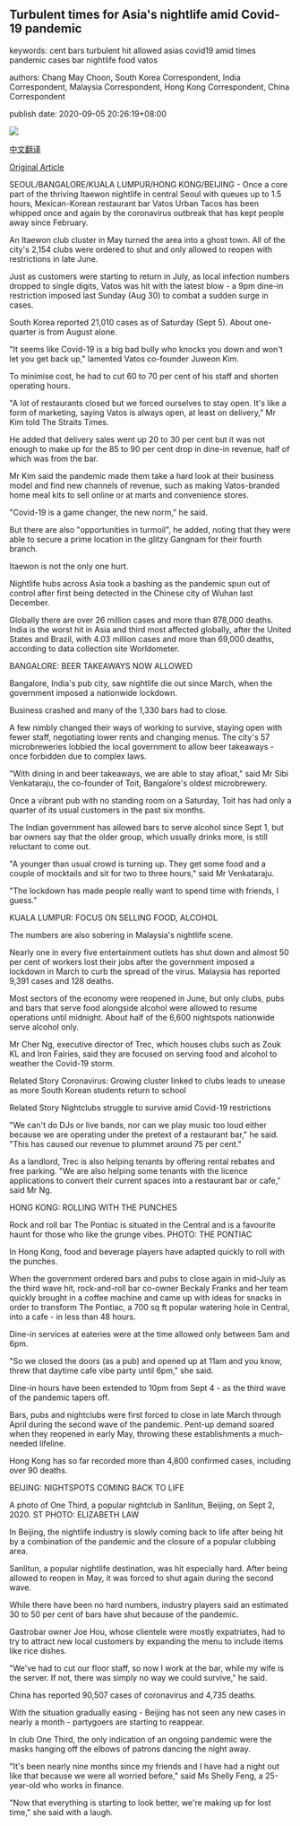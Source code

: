 ## Turbulent times for Asia's nightlife amid Covid-19 pandemic

keywords: cent bars turbulent hit allowed asias covid19 amid times pandemic cases bar nightlife food vatos

authors: Chang May Choon, South Korea Correspondent, India Correspondent, Malaysia Correspondent, Hong Kong Correspondent, China Correspondent

publish date: 2020-09-05 20:26:19+08:00

![](https://www.straitstimes.com/sites/default/files/styles/x_large/public/articles/2020/09/05/ctbeijing0509.jpg?itok=URg_munN)

[中文翻译](Turbulent%20times%20for%20Asia%27s%20nightlife%20amid%20Covid-19%20pandemic_zh.md)

[Original Article](https://www.straitstimes.com/asia/east-asia/turbulent-times-for-asia-nightlife-amid-covid-19-pandemic)

SEOUL/BANGALORE/KUALA LUMPUR/HONG KONG/BEIJING - Once a core part of the thriving Itaewon nightlife in central Seoul with queues up to 1.5 hours, Mexican-Korean restaurant bar Vatos Urban Tacos has been whipped once and again by the coronavirus outbreak that has kept people away since February.

An Itaewon club cluster in May turned the area into a ghost town. All of the city's 2,154 clubs were ordered to shut and only allowed to reopen with restrictions in late June.

Just as customers were starting to return in July, as local infection numbers dropped to single digits, Vatos was hit with the latest blow - a 9pm dine-in restriction imposed last Sunday (Aug 30) to combat a sudden surge in cases.

South Korea reported 21,010 cases as of Saturday (Sept 5). About one-quarter is from August alone.

"It seems like Covid-19 is a big bad bully who knocks you down and won't let you get back up," lamented Vatos co-founder Juweon Kim.

To minimise cost, he had to cut 60 to 70 per cent of his staff and shorten operating hours.

"A lot of restaurants closed but we forced ourselves to stay open. It's like a form of marketing, saying Vatos is always open, at least on delivery," Mr Kim told The Straits Times.

He added that delivery sales went up 20 to 30 per cent but it was not enough to make up for the 85 to 90 per cent drop in dine-in revenue, half of which was from the bar.

Mr Kim said the pandemic made them take a hard look at their business model and find new channels of revenue, such as making Vatos-branded home meal kits to sell online or at marts and convenience stores.

"Covid-19 is a game changer, the new norm," he said.

But there are also "opportunities in turmoil", he added, noting that they were able to secure a prime location in the glitzy Gangnam for their fourth branch.

Itaewon is not the only one hurt.

Nightlife hubs across Asia took a bashing as the pandemic spun out of control after first being detected in the Chinese city of Wuhan last December.

Globally there are over 26 million cases and more than 878,000 deaths. India is the worst hit in Asia and third most affected globally, after the United States and Brazil, with 4.03 million cases and more than 69,000 deaths, according to data collection site Worldometer.

BANGALORE: BEER TAKEAWAYS NOW ALLOWED

Bangalore, India's pub city, saw nightlife die out since March, when the government imposed a nationwide lockdown.

Business crashed and many of the 1,330 bars had to close.

A few nimbly changed their ways of working to survive, staying open with fewer staff, negotiating lower rents and changing menus. The city's 57 microbreweries lobbied the local government to allow beer takeaways - once forbidden due to complex laws.

"With dining in and beer takeaways, we are able to stay afloat," said Mr Sibi Venkataraju, the co-founder of Toit, Bangalore's oldest microbrewery.

Once a vibrant pub with no standing room on a Saturday, Toit has had only a quarter of its usual customers in the past six months.

The Indian government has allowed bars to serve alcohol since Sept 1, but bar owners say that the older group, which usually drinks more, is still reluctant to come out.

"A younger than usual crowd is turning up. They get some food and a couple of mocktails and sit for two to three hours," said Mr Venkataraju.

"The lockdown has made people really want to spend time with friends, I guess."

KUALA LUMPUR: FOCUS ON SELLING FOOD, ALCOHOL

The numbers are also sobering in Malaysia's nightlife scene.

Nearly one in every five entertainment outlets has shut down and almost 50 per cent of workers lost their jobs after the government imposed a lockdown in March to curb the spread of the virus. Malaysia has reported 9,391 cases and 128 deaths.

Most sectors of the economy were reopened in June, but only clubs, pubs and bars that serve food alongside alcohol were allowed to resume operations until midnight. About half of the 6,600 nightspots nationwide serve alcohol only.

Mr Cher Ng, executive director of Trec, which houses clubs such as Zouk KL and Iron Fairies, said they are focused on serving food and alcohol to weather the Covid-19 storm.

Related Story Coronavirus: Growing cluster linked to clubs leads to unease as more South Korean students return to school

Related Story Nightclubs struggle to survive amid Covid-19 restrictions

"We can't do DJs or live bands, nor can we play music too loud either because we are operating under the pretext of a restaurant bar," he said. "This has caused our revenue to plummet around 75 per cent."

As a landlord, Trec is also helping tenants by offering rental rebates and free parking. "We are also helping some tenants with the licence applications to convert their current spaces into a restaurant bar or cafe," said Mr Ng.

HONG KONG: ROLLING WITH THE PUNCHES



Rock and roll bar The Pontiac is situated in the Central and is a favourite haunt for those who like the grunge vibes. PHOTO: THE PONTIAC



In Hong Kong, food and beverage players have adapted quickly to roll with the punches.

When the government ordered bars and pubs to close again in mid-July as the third wave hit, rock-and-roll bar co-owner Beckaly Franks and her team quickly brought in a coffee machine and came up with ideas for snacks in order to transform The Pontiac, a 700 sq ft popular watering hole in Central, into a cafe - in less than 48 hours.

Dine-in services at eateries were at the time allowed only between 5am and 6pm.

"So we closed the doors (as a pub) and opened up at 11am and you know, threw that daytime cafe vibe party until 6pm," she said.

Dine-in hours have been extended to 10pm from Sept 4 - as the third wave of the pandemic tapers off.

Bars, pubs and nightclubs were first forced to close in late March through April during the second wave of the pandemic. Pent-up demand soared when they reopened in early May, throwing these establishments a much-needed lifeline.

Hong Kong has so far recorded more than 4,800 confirmed cases, including over 90 deaths.

BEIJING: NIGHTSPOTS COMING BACK TO LIFE



A photo of One Third, a popular nightclub in Sanlitun, Beijing, on Sept 2, 2020. ST PHOTO: ELIZABETH LAW



In Beijing, the nightlife industry is slowly coming back to life after being hit by a combination of the pandemic and the closure of a popular clubbing area.

Sanlitun, a popular nightlife destination, was hit especially hard. After being allowed to reopen in May, it was forced to shut again during the second wave.

While there have been no hard numbers, industry players said an estimated 30 to 50 per cent of bars have shut because of the pandemic.

Gastrobar owner Joe Hou, whose clientele were mostly expatriates, had to try to attract new local customers by expanding the menu to include items like rice dishes.

"We've had to cut our floor staff, so now I work at the bar, while my wife is the server. If not, there was simply no way we could survive," he said.

China has reported 90,507 cases of coronavirus and 4,735 deaths.

With the situation gradually easing - Beijing has not seen any new cases in nearly a month - partygoers are starting to reappear.

In club One Third, the only indication of an ongoing pandemic were the masks hanging off the elbows of patrons dancing the night away.

"It's been nearly nine months since my friends and I have had a night out like that because we were all worried before," said Ms Shelly Feng, a 25-year-old who works in finance.

"Now that everything is starting to look better, we're making up for lost time," she said with a laugh.
